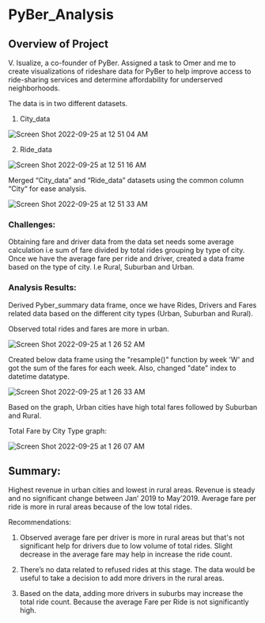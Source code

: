 # PyBer_Analysis

## Overview of Project

V. Isualize, a co-founder of PyBer. Assigned a task to Omer and me to create visualizations of rideshare data for PyBer to help improve access to ride-sharing services and determine affordability for underserved neighborhoods. 

The data is in two different datasets. 

1. City_data

![Screen Shot 2022-09-25 at 12 51 04 AM](https://user-images.githubusercontent.com/44387918/192135882-bc0af60a-65cb-4e6f-b727-e2da310160df.png)

2. Ride_data

![Screen Shot 2022-09-25 at 12 51 16 AM](https://user-images.githubusercontent.com/44387918/192135897-3a3f1f8d-2592-43d6-b2d0-d93c8a441ef8.png)

Merged “City_data” and “Ride_data” datasets using the common column “City“ for ease analysis. 

![Screen Shot 2022-09-25 at 12 51 33 AM](https://user-images.githubusercontent.com/44387918/192135911-24c52cf8-ffaa-44f5-bd62-c5523df9ebb7.png)

###  Challenges:
Obtaining fare and driver data from the data set needs some average calculation i.e sum of fare divided by total rides grouping by type of city.  Once we have the average fare per ride and driver, created a data frame based on the type of city. I.e Rural, Suburban and Urban. 
 
### Analysis Results: 
Derived Pyber_summary data frame, once we have Rides, Drivers and Fares related data based on the different city types (Urban, Suburban and Rural).   

Observed total rides and fares are more in urban. 

![Screen Shot 2022-09-25 at 1 26 52 AM](https://user-images.githubusercontent.com/44387918/192135930-fbc65203-20a1-4697-9752-96e763352588.png)


Created below data frame using the "resample()" function by week 'W' and got the sum of the fares for each week. Also, changed  "date" index to datetime datatype. 

![Screen Shot 2022-09-25 at 1 26 33 AM](https://user-images.githubusercontent.com/44387918/192135948-2575a052-d042-4c67-a1f7-c380add7d933.png)


Based on the graph, Urban cities have high total fares followed by Suburban and Rural. 

Total Fare by City Type graph: 

![Screen Shot 2022-09-25 at 1 26 07 AM](https://user-images.githubusercontent.com/44387918/192135960-3e0d831c-5f50-4eec-a30d-aa15a7901382.png)

## Summary:
Highest revenue in urban cities and lowest in rural areas. Revenue is steady and no significant change between Jan’ 2019 to May’2019. 
Average fare per ride is more in rural areas because of the low total rides. 

Recommendations: 
1. Observed average fare per driver is more in rural areas but that's not significant help for drivers due to low volume of total rides. Slight decrease in the average fare may help in increase the ride count.   

2. There’s no data related to refused rides at this stage. The data would be useful to take a decision to add more drivers in the rural areas.  

3. Based on the data, adding more drivers in suburbs may increase the total ride count. Because the average Fare per Ride is not significantly high.  
